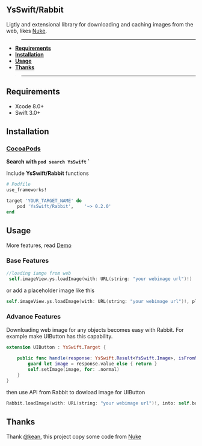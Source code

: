 ## YsSwift/Rabbit

Ligtly and extensional library for downloading and caching images from the web, likes [Nuke](Nuke).  

>---
- **[Requirements](#Requirements)**
- **[Installation](#Installation)**
- **[Usage](#Usage)**
- **[Thanks](#Thanks)**
>---

## Requirements

* Xcode 8.0+
* Swift 3.0+

## Installation

### [CocoaPods](https://guides.cocoapods.org/using/using-cocoapods.html)

**Search with `pod search YsSwift` `**

Include **YsSwift/Rabbit** functions
```ruby
# Podfile
use_frameworks!

target 'YOUR_TARGET_NAME' do
    pod 'YsSwift/Rabbit',    '~> 0.2.0'
end
```

## Usage

More features, read [Demo](Demo)
### Base Features

```swift
//loading iamge from web
 self.imageView.ys.loadImage(with: URL(string: "your webimage url")!)
```
or add a placeholder image like this
```swift
self.imageView.ys.loadImage(with: URL(string: "your webimage url")!, placeholder: UIImage(named:"rabbit_1"))
```
### Advance Features

Downloading web image for any objects becomes easy with Rabbit. For example make UIButton has this capability.

```swift
extension UIButton : YsSwift.Target {
    
    public func handle(response: YsSwift.Result<YsSwift.Image>, isFromMemoryCache: Bool) {
        guard let image = response.value else { return }
        self.setImage(image, for: .normal)
    }
}
```
then use API from Rabbit to dowload image for UIButton
```swift
Rabbit.loadImage(with: URL(string: "your webimage url")!, into: self.button)

```
## Thanks
Thank [@kean](https://github.com/kean), this project copy some code from [Nuke](Nuke)

[Nuke]: https://github.com/kean/Nuke
[Demo]: https://github.com/gb-6k-house/YsSwift/tree/master/Demo